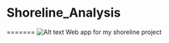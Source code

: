 # Shoreline_Analysis
=======
![Alt text](https://sl.bing.net/h0Ykst5m80O)
Web app for my shoreline project
